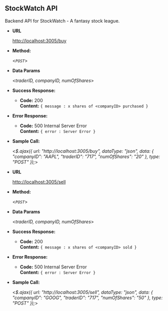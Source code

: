 **StockWatch API**
----
Backend API for StockWatch - A fantasy stock league. 

* **URL**

  <http://localhost:3005/buy>

* **Method:**
  
  <_`POST`_>

* **Data Params**

  <_traderID, companyID, numOfShares_>

* **Success Response:**

  * **Code:** 200 <br />
    **Content:** `{ message : x shares of <companyID> purchased }`
 
* **Error Response:**

  * **Code:** 500 Internal Server Error <br />
    **Content:** `{ error : Server Error }`

* **Sample Call:**

  <_$.ajax({
      url: "http://localhost:3005/buy",
      dataType: "json",
      data: {
        "companyID": "AAPL",
        "traderID": "717",
        "numOfShares": "20"
      },
      type: "POST"
    });_>
    
* **URL**

  <http://localhost:3005/sell>

* **Method:**
  
  <_`POST`_>

* **Data Params**

  <_traderID, companyID, numOfShares_>

* **Success Response:**

  * **Code:** 200 <br />
    **Content:** `{ message : x shares of <companyID> sold }`
 
* **Error Response:**

  * **Code:** 500 Internal Server Error <br />
    **Content:** `{ error : Server Error }`

* **Sample Call:**

  <_$.ajax({
      url: "http://localhost:3005/sell",
      dataType: "json",
      data: {
        "companyID": "GOOG",
        "traderID": "717",
        "numOfShares": "50"
      },
      type: "POST"
    });_>
